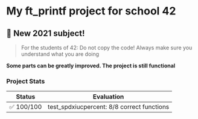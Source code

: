 # My ft_printf project for school 42

## 🚧 New 2021 subject!

> For the students of 42: Do not copy the code! Always make sure you understand what you are doing

**Some parts can be greatly improved. The project is still functional**

### Project Stats
| **Status** | **Evaluation** |
| --- | --- |
| ✅ 100/100 | test_spdxiucpercent: 8/8 correct functions | bonus_one: KO (Does not compile) | bonus_two: KO (Does not compile) |
